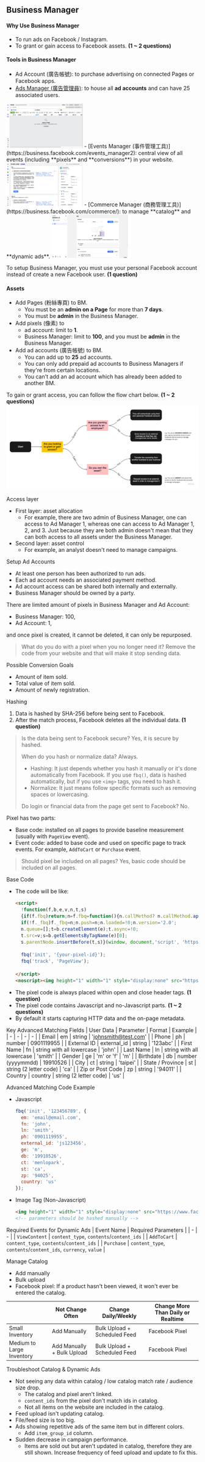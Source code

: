 ## Business Manager
#### Why Use Business Manager
- To run ads on Facebook / Instagram.
- To grant or gain access to Facebook assets. **(1 ~ 2 questions)**

#### Tools in Business Manager
- Ad Account (廣告帳號): to purchase advertising on connected Pages or Facebook apps.
- [Ads Manager (廣告管理員)](https://business.facebook.com/adsmanager): to house all **ad accounts** and can have 25 associated users.
<img src="https://github.com/moneychien19/note-meta-blueprint-500-101/blob/main/Takeaway/ads%20manager.png" alt="ads manager" width="200"/>
- [Events Manager (事件管理工具)](https://business.facebook.com/events_manager2): central view of all events (including **pixels** and **conversions**) in your website.
<img src="https://github.com/moneychien19/note-meta-blueprint-500-101/blob/main/Takeaway/events%20manager.png" alt="events manager" width="200"/>
- [Commerce Manager (商務管理工具)](https://business.facebook.com/commerce/): to manage **catalog** and **dynamic ads**.
<img src="https://github.com/moneychien19/note-meta-blueprint-500-101/blob/main/Takeaway/commerce%20manager.png" alt="commerce manager" width="200"/>

To setup Business Manager, you must use your personal Facebook account instead of create a new Facebook user. **(1 question)**

#### Assets
- Add Pages (粉絲專頁) to BM.
  - You must be an **admin on a Page** for more than **7 days**.
  - You must be **admin** in the Business Manager.
- Add pixels (像素) to
  - ad account: limit to **1**.
  - Business Manager: limit to **100**, and you must be **admin** in the Business Manager.
- Add ad accounts (廣告帳號) to BM.
  - You can add up to **25** ad accounts.
  - You can only add prepaid ad accounts to Business Managers if they're from certain locations.
  - You can't add an ad account which has already been added to another BM.
  
To gain or grant access, you can follow the flow chart below. **(1 ~ 2 questions)**
![Flow Chart of BM Access](https://github.com/moneychien19/note-meta-blueprint-500-101/blob/main/Takeaway/Flow%20Chart%20-%20BM%20access.jpg)

Access layer
- First layer: asset allocation
  - For example, there are two admin of Business Manager, one can access to Ad Manager 1, whereas one can access to Ad Manager 1, 2, and 3. Just because they are both admin doesn't mean that they can both access to all assets under the Business Manager.
- Second layer: asset control
  - For example, an analyst doesn't need to manage campaigns.

Setup Ad Accounts
- At least one person has been authorized to run ads.
- Each ad account needs an associated payment method.
- Ad account access can be shared both internally and externally.
- Business Manager should be owned by a party.

There are limited amount of pixels in Business Manager and Ad Account:
- Business Manager: 100,
- Ad Account: 1,

and once pixel is created, it cannot be deleted, it can only be repurposed.
> What do you do with a pixel when you no longer need it? Remove the code from your website and that will make it stop sending data.

Possible Conversion Goals
- Amount of item sold.
- Total value of item sold.
- Amount of newly registration.

Hashing
1. Data is hashed by SHA-256 before being sent to Facebook.
2. After the match process, Facebook deletes all the individual data. **(1 question)**
> Is the data being sent to Facebook secure? Yes, it is secure by hashed.
>
> When do you hash or normalize data? Always.
> - Hashing: It just depends whether you hash it manually or it's done automatically from Facebook. If you use `fbq()`, data is hashed automatically, but if you use `<img>` tags, you need to hash it.
> - Normalize: It just means follow specific formats such as removing spaces or lowercasing.
>
> Do login or financial data from the page get sent to Facebook? No.

Pixel has two parts:
- Base code: installed on all pages to provide baseline measurement (usually with `PageView` event).
- Event code: added to base code and used on specific page to track events. For example, `AddToCart` or `Purchase` event.
> Should pixel be included on all pages? Yes, basic code should be included on all pages.

Base Code
- The code will be like:
  ```html
  <script> 
    !function(f,b,e,v,n,t,s)
    {if(f.fbq)return;n=f.fbq=function(){n.callMethod? n.callMethod.apply(n,arguments):n.queue.push(arguments)}; 
    if(!f._fbq)f._fbq=n;n.push=n;n.loaded=!0;n.version='2.0'; 
    n.queue=[];t=b.createElement(e);t.async=!0; 
    t.src=v;s=b.getElementsByTagName(e)[0]; 
    s.parentNode.insertBefore(t,s)}(window, document,'script', 'https://connect.facebook.net/en_US/fbevents.js');

    fbq('init', '{your-pixel-id}'); 
    fbq('track', 'PageView'); 
    
  </script> 
  <noscript><img height="1" width="1" style="display:none" src="https://www.facebook.com/tr?id={your-pixel-id}&ev=PageView&noscript=1" /></noscript>
  ```
- The pixel code is always placed within open and close header tags. **(1 question)**
- The pixel code contains Javascript and no-Javascript parts. **(1 ~ 2 questions)**
- By default it starts capturing HTTP data and the on-page metadata.

Key Advanced Matching Fields
| User Data | Parameter | Format | Example |
| - | - | - | - |
| Email | em | string | 'johnsmith@test.com' |
| Phone | ph | number | 0901119955 |
| External ID | external_id | string | '123abc' |
| First Name | fn | string with all lowercase | 'john' |
| Last Name | ln | string with all lowercase | 'smith' |
| Gender | ge | 'm' or 'f' | 'm' |
| Birthdate | db | number (yyyymmdd) | 19910526 |
| City | ct | string | 'taipei' |
| State / Province | st | string (2 letter code) | 'ca' |
| Zip or Post Code | zp | string | '94011' |
| Country | country | string (2 letter code) | 'us' |

Advanced Matching Code Example
- Javascript
  ```js
  fbq('init', '123456789', {
    em: 'email@email.com', 
    fn: 'john', 
    ln: 'smith',
    ph: '0901119955',
    external_id: 'js123456',
    ge: 'm',
    db: '19910526',
    ct: 'menlopark',
    st: 'ca',
    zp: '94025',
    country: 'us'
  });
  ```
- Image Tag (Non-Javascript)
  ```html
  <img height="1" width="1" style="display:none" src="https://www.facebook.com/tr?id=123456789&ev=Purchase&ud[em]=f3273dd18d95bc19d51d3e6356e4a679e6f13824497272a270e7bb540b0abb9d" />
  <!-- parameters should be hashed manually -->
  ``` 

Required Events for Dynamic Ads
| Event Name | Required Parameters |
| - | - |
| `ViewContent` | `content_type`, `contents`/`content_ids` |
| `AddToCart` | `content_type`, `contents`/`content_ids` |
| `Purchase` | `content_type`, `contents`/`content_ids`, `currency`, `value` |

Manage Catalog
- Add manually
- Bulk upload
- Facebook pixel: If a product hasn't been viewed, it won't ever be entered the catalog.

| | Not Change Often | Change Daily/Weekly | Change More Than Daily or Realtime |
| - | - | - | - |
| Small Inventory | Add Manually | Bulk Upload + Scheduled Feed | Facebook Pixel |
| Medium to Large Inventory | Add Manually + Bulk Upload | Bulk Upload + Scheduled Feed | Facebook Pixel |

Troubleshoot Catalog & Dynamic Ads
- Not seeing any data within catalog / low catalog match rate / audience size drop.
  - The catalog and pixel aren't linked.
  - `content_ids` from the pixel don't match ids in catalog.
  - Not all items on the website are included in the catalog.
-  Feed upload isn't updating catalog.
  - File/feed size is too big.
- Ads showing repetitive ads of the same item but in different colors.
  - Add `item_group_id` column.
- Sudden decrease in campaign performance.
  - Items are sold out but aren't updated in catalog, therefore they are still shown. Increase frequency of feed upload and update to fix this.